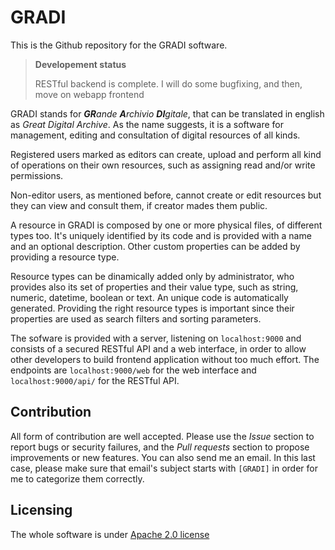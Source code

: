 # GRADI

This is the Github repository for the GRADI software.

<blockquote>
    <strong>Developement status</strong>
    <p>RESTful backend is complete. I will do some bugfixing, and then, move on webapp frontend</p>
</blockquote>

GRADI stands for _**GR**ande **A**rchivio **DI**gitale_, that can be translated in english as _Great Digital Archive_. As the name suggests, it is a software for management, editing and consultation of digital resources of all kinds.

Registered users marked as editors can create, upload and perform all kind of operations on their own resources, such as assigning read and/or write permissions.

Non-editor users, as mentioned before, cannot create or edit resources but they can view and consult them, if creator mades them public.

A resource in GRADI is composed by one or more physical files, of different types too. It's uniquely identified by its code and is provided with a name and an optional description. Other custom properties can be added by providing a resource type.

Resource types can be dinamically added only by administrator, who provides also its set of properties and their value type, such as string, numeric, datetime, boolean or text. An unique code is automatically generated. Providing the right resource types is important since their properties are used as search filters and sorting parameters.

The sofware is provided with a server, listening on `localhost:9000` and consists of a secured RESTful API and a web interface, in order to allow other developers to build frontend application without too much effort. The endpoints are `localhost:9000/web` for the web interface and `localhost:9000/api/` for the RESTful API.

## Contribution

All form of contribution are well accepted. Please use the  *Issue* section to report bugs or security failures, and the *Pull requests* section to propose improvements or new features. You can also send me an email. In this last case, please make sure that email's subject starts with `[GRADI]` in order for me to categorize them correctly.

## Licensing

The whole software is under [Apache 2.0 license](./LICENSE)
